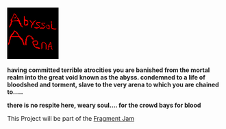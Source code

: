 ![Abyssal Arena](icon.png)


**having committed terrible atrocities you are banished from the mortal realm into the great void known as the abyss. condemned to a life of bloodshed and torment, slave to the very arena to which you are chained to.....** 

**there is no respite here, weary soul.... for the crowd bays for blood**

This Project will be part of the [Fragment Jam](https://itch.io/jam/fragmentjam)